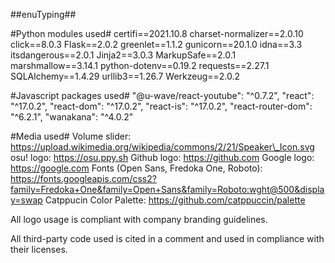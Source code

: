 ##enuTyping##

#Python modules used#
certifi==2021.10.8
charset-normalizer==2.0.10
click==8.0.3
Flask==2.0.2
greenlet==1.1.2
gunicorn==20.1.0
idna==3.3
itsdangerous==2.0.1
Jinja2==3.0.3
MarkupSafe==2.0.1
marshmallow==3.14.1
python-dotenv==0.19.2
requests==2.27.1
SQLAlchemy==1.4.29
urllib3==1.26.7
Werkzeug==2.0.2

#Javascript packages used#
"@u-wave/react-youtube": "^0.7.2",
"react": "^17.0.2",
"react-dom": "^17.0.2",
"react-is": "^17.0.2",
"react-router-dom": "^6.2.1",
"wanakana": "^4.0.2"

#Media used#
Volume slider: https://upload.wikimedia.org/wikipedia/commons/2/21/Speaker\_Icon.svg
osu! logo: https://osu.ppy.sh
Github logo: https://github.com
Google logo: https://google.com
Fonts (Open Sans, Fredoka One, Roboto): https://fonts.googleapis.com/css2?family=Fredoka+One&family=Open+Sans&family=Roboto:wght@500&display=swap
Catppucin Color Palette: https://github.com/catppuccin/palette 

All logo usage is compliant with company branding guidelines.

All third-party code used is cited in a comment and used in compliance with their licenses.



